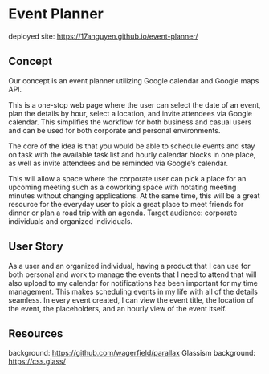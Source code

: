 # Event Planner
deployed site: https://17anguyen.github.io/event-planner/

## Concept
Our concept is an event planner utilizing Google calendar and Google maps API.
 
This is a one-stop web page where the user can select the date of an event, plan the details by hour, select a location, and invite attendees via Google calendar. This simplifies the workflow for both business and casual users and can be used for both corporate and personal environments.
 
The core of the idea is that you would be able to schedule events and stay on task with the available task list and hourly calendar blocks in one place, as well as invite attendees and be reminded via Google’s calendar. 
 
This will allow a space where the corporate user can pick a place for an upcoming meeting such as a coworking space with notating meeting minutes without changing applications. At the same time, this will be a great resource for the everyday user to pick a great place to meet friends for dinner or plan a road trip with an agenda.
Target audience: corporate individuals and organized individuals.

## User Story

As a user and an organized individual, having a product that I can use for both personal and work to manage the events that I need to attend that will also upload to my calendar for notifications has been important for my time management. This makes scheduling events in my life with all of the details seamless.
In every event created, I can view the event title, the location of the event, the placeholders, and an hourly view of the event itself.


## Resources

background:
https://github.com/wagerfield/parallax
Glassism background: 
https://css.glass/ 

